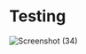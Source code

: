 # Testing
![Screenshot (34)](https://user-images.githubusercontent.com/68693212/136431906-67d30d86-1073-4cca-b158-3fe75c60894e.png)
